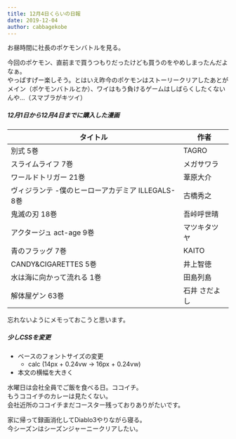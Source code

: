 ```yaml
---
title: 12月4日くらいの日報
date: 2019-12-04
author: cabbagekobe
---
```


お昼時間に社長のポケモンバトルを見る。

今回のポケモン、直前まで買うつもりだったけども買うのをやめしまったんだよなぁ。  
やっぱすげー楽しそう。とはいえ昨今のポケモンはストーリークリアしたあとがメイン（ポケモンバトルとか）、ワイはもう負けるゲームはしばらくしたくないんや…（スマブラがキツイ）


##### 12月1日から12月4日までに購入した漫画

| タイトル                                           | 作者          |
| -------------------------------------------------- | ------------- |
| 別式 5巻                                           | TAGRO         |
| スライムライフ 7巻                                 | メガサワラ    |
| ワールドトリガー 21巻                              | 葦原大介      |
| ヴィジランテ -僕のヒーローアカデミア ILLEGALS- 8巻 | 古橋秀之      |
| 鬼滅の刃 18巻                                      | 吾峠呼世晴    |
| アクタージュ act-age 9巻                           | マツキタツヤ  |
| 青のフラッグ 7巻                                   | KAITO         |
| CANDY&CIGARETTES 5巻                               | 井上智徳      |
| 水は海に向かって流れる 1巻                         | 田島列島      |
| 解体屋ゲン 63巻                                    | 石井 さだよし |

忘れないようにメモっておこうと思います。


##### 少しCSSを変更

- ベースのフォントサイズの変更
  - calc (14px + 0.24vw → 16px + 0.24vw)
- 本文の横幅を大きく


水曜日は会社全員でご飯を食べる日。ココイチ。  
もうココイチのカレーは見たくない。  
会社近所のココイチまだコースター残っておりありがたいです。

家に帰って録画消化してDiablo3やりながら寝る。  
今シーズンはシーズンジャーニークリアしたい。
